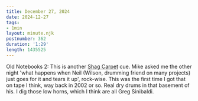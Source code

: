 ```yaml
---
title: December 27, 2024
date: 2024-12-27
tags:
- 1min
layout: minute.njk
postnumber: 362
duration: '1:29'
length: 1435525
---
```

Old Notebooks 2: This is another [Shag Carpet](https://www.listenfaster.com/main/shag-carpet/) cue. Mike asked me the other night 'what happens when Neil (Wilson, drumming friend on many projects) just goes for it and tears it up', rock-wise. This was the first time I got that on tape I think, way back in 2002 or so. Real dry drums in that basement of his. I dig those low horns, which I think are all Greg Sinibaldi. 